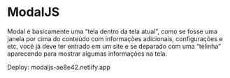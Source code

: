 # ModalJS
Modal é basicamente uma “tela dentro da tela atual”, como se fosse uma janela por cima do conteúdo com informações adicionais, configurações e etc, você já deve ter entrado em um site e se deparado com uma “telinha” aparecendo para mostrar algumas informações na tela.

Deploy: modaljs-ae8e42.netlify.app
